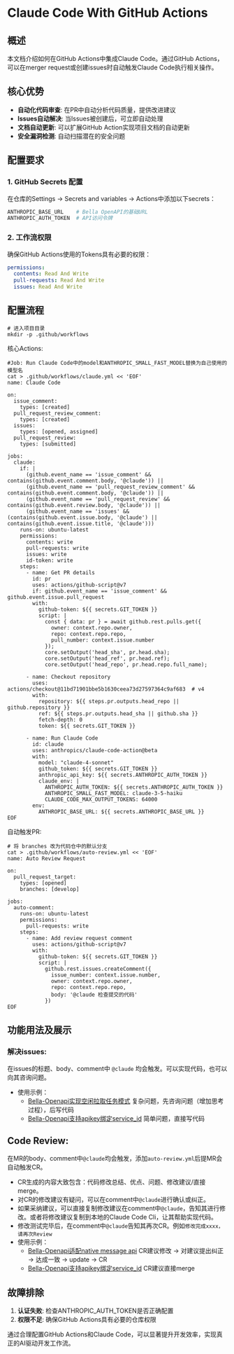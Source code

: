 # Claude Code With GitHub Actions

## 概述

本文档介绍如何在GitHub Actions中集成Claude Code。通过GitHub Actions，可以在merger request或创建issues时自动触发Claude Code执行相关操作。

## 核心优势

- **自动化代码审查**: 在PR中自动分析代码质量，提供改进建议
- **Issues自动解决**: 当Issues被创建后，可立即自动处理
- **文档自动更新**: 可以扩展GitHub Action实现项目文档的自动更新
- **安全漏洞检测**: 自动扫描潜在的安全问题

## 配置要求

### 1. GitHub Secrets 配置

在仓库的Settings -> Secrets and variables -> Actions中添加以下secrets：

```Bash
ANTHROPIC_BASE_URL    # Bella OpenAPI的基础URL
ANTHROPIC_AUTH_TOKEN  # API访问令牌
```

### 2. 工作流权限

确保GitHub Actions使用的Tokens具有必要的权限：

```yaml
permissions:
  contents: Read And Write
  pull-requests: Read And Write
  issues: Read And Write
```

## 配置流程

```shell
# 进入项目目录
mkdir -p .github/workflows
```
核心Actions:
```shell
#Job: Run Claude Code中的model和ANTHROPIC_SMALL_FAST_MODEL替换为自己使用的模型名
cat > .github/workflows/claude.yml << 'EOF'
name: Claude Code

on:
  issue_comment:
    types: [created]
  pull_request_review_comment:
    types: [created]
  issues:
    types: [opened, assigned]
  pull_request_review:
    types: [submitted]

jobs:
  claude:
    if: |
      (github.event_name == 'issue_comment' && contains(github.event.comment.body, '@claude')) ||
      (github.event_name == 'pull_request_review_comment' && contains(github.event.comment.body, '@claude')) ||
      (github.event_name == 'pull_request_review' && contains(github.event.review.body, '@claude')) ||
      (github.event_name == 'issues' && (contains(github.event.issue.body, '@claude') || contains(github.event.issue.title, '@claude')))
    runs-on: ubuntu-latest
    permissions:
      contents: write
      pull-requests: write
      issues: write
      id-token: write
    steps:
      - name: Get PR details
        id: pr
        uses: actions/github-script@v7
        if: github.event_name == 'issue_comment' && github.event.issue.pull_request
        with:
          github-token: ${{ secrets.GIT_TOKEN }}
          script: |
            const { data: pr } = await github.rest.pulls.get({
              owner: context.repo.owner,
              repo: context.repo.repo,
              pull_number: context.issue.number
            });
            core.setOutput('head_sha', pr.head.sha);
            core.setOutput('head_ref', pr.head.ref);
            core.setOutput('head_repo', pr.head.repo.full_name);

      - name: Checkout repository
        uses: actions/checkout@11bd71901bbe5b1630ceea73d27597364c9af683  # v4
        with:
          repository: ${{ steps.pr.outputs.head_repo || github.repository }}
          ref: ${{ steps.pr.outputs.head_sha || github.sha }}
          fetch-depth: 0
          token: ${{ secrets.GIT_TOKEN }}

      - name: Run Claude Code
        id: claude
        uses: anthropics/claude-code-action@beta
        with:
          model: "claude-4-sonnet"
          github_token: ${{ secrets.GIT_TOKEN }}
          anthropic_api_key: ${{ secrets.ANTHROPIC_AUTH_TOKEN }}
          claude_env: |
            ANTHROPIC_AUTH_TOKEN: ${{ secrets.ANTHROPIC_AUTH_TOKEN }}
            ANTHROPIC_SMALL_FAST_MODEL: claude-3-5-haiku
            CLAUDE_CODE_MAX_OUTPUT_TOKENS: 64000
        env:
          ANTHROPIC_BASE_URL: ${{ secrets.ANTHROPIC_BASE_URL }}
EOF
```

自动触发PR:
```shell
# 将 branches 改为代码仓中的默认分支
cat > .github/workflows/auto-review.yml << 'EOF'
name: Auto Review Request

on:
  pull_request_target:
    types: [opened]
    branches: [develop]

jobs:
  auto-comment:
    runs-on: ubuntu-latest
    permissions:
      pull-requests: write
    steps:
      - name: Add review request comment
        uses: actions/github-script@v7
        with:
          github-token: ${{ secrets.GIT_TOKEN }}
          script: |
            github.rest.issues.createComment({
              issue_number: context.issue.number,
              owner: context.repo.owner,
              repo: context.repo.repo,
              body: '@claude 检查提交的代码'
            })
EOF
```

## 功能用法及展示

### 解决issues:
在issues的标题、body、comment中 `@claude` 均会触发。可以实现代码，也可以向其咨询问题。

- 使用示例：
  - [Bella-Openapi实现空闲拉取任务模式](https://github.com/LianjiaTech/bella-openapi/issues/59) 复杂问题，先咨询问题（增加思考过程），后写代码
  - [Bella-Openapi支持apikey绑定service_id](https://github.com/LianjiaTech/bella-openapi/issues/89) 简单问题，直接写代码

## Code Review:
在MR的body、comment中`@claude`均会触发，添加`auto-review.yml`后提MR会自动触发CR。

- CR生成的内容大致包含：代码修改总结、优点、问题、修改建议/直接merge。
- 对CR的修改建议有疑问，可以在comment中`@claude`进行确认或纠正。
- 如果采纳建议，可以直接复制修改建议在comment中`@claude`，告知其进行修改。或者将修改建议复制到本地的Claude Code Cli，让其帮助实现代码。
- 修改测试完毕后，在comment中`@claude`告知其再次CR。例如`修改完成xxxx，请再次Review`
- 使用示例：
  - [Bella-Openapi适配native message api](https://github.com/LianjiaTech/bella-openapi/pull/87) CR建议修改 -> 对建议提出纠正 -> 达成一致 -> update -> CR
  - [Bella-Openapi支持apikey绑定service_id](https://github.com/LianjiaTech/bella-openapi/pull/90) CR建议直接merge
  
## 故障排除

1. **认证失败**: 检查ANTHROPIC_AUTH_TOKEN是否正确配置
2. **权限不足**: 确保GitHub Actions具有必要的仓库权限

通过合理配置GitHub Actions和Claude Code，可以显著提升开发效率，实现真正的AI驱动开发工作流。
